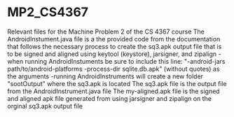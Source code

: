 # MP2_CS4367
Relevant files for the Machine Problem 2 of the CS 4367 course
The AndroidInstument.java file is a the provided code from the documentation that follows the necessary process to create the sq3.apk output file that is to be signed and aligned using keytool (keystore), jarsigner, and zipalign
-when running AndroidInstuments be sure to include this line: "-android-jars path/to/android-platforms -process-dir sqlite.db.apk" (without quotes) as the arguments
-running AndroidInstruments will create a new folder "sootOutput" where the sq3.apk is located 
The sq3.apk file is the output file from the AndroidInstrument.java file 
The my-aligned.apk file is the signed and aligned apk file generated from using jarsigner and zipalign on the orginal sq3.apk output file
